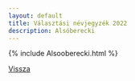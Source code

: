 ```yaml
---
layout: default
title: Választási névjegyzék 2022
description: Alsóberecki
---
```


{% include Alsooberecki.html %}

[Vissza](./)